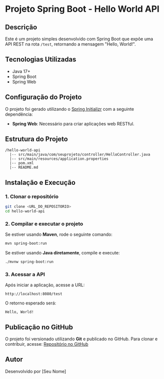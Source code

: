 # Projeto Spring Boot - Hello World API

## Descrição
Este é um projeto simples desenvolvido com Spring Boot que expõe uma API REST na rota `/test`, retornando a mensagem "Hello, World!".

## Tecnologias Utilizadas
- Java 17+
- Spring Boot
- Spring Web

## Configuração do Projeto
O projeto foi gerado utilizando o [Spring Initializr](https://start.spring.io/) com a seguinte dependência:
- **Spring Web**: Necessário para criar aplicações web RESTful.

## Estrutura do Projeto
```
/hello-world-api
  |-- src/main/java/com/seuprojeto/controller/HelloController.java
  |-- src/main/resources/application.properties
  |-- pom.xml
  |-- README.md
```

## Instalação e Execução
### 1. Clonar o repositório
```sh
git clone <URL_DO_REPOSITORIO>
cd hello-world-api
```

### 2. Compilar e executar o projeto
Se estiver usando **Maven**, rode o seguinte comando:
```sh
mvn spring-boot:run
```
Se estiver usando **Java diretamente**, compile e execute:
```sh
./mvnw spring-boot:run
```

### 3. Acessar a API
Após iniciar a aplicação, acesse a URL:
```
http://localhost:8080/test
```
O retorno esperado será:
```
Hello, World!
```

## Publicação no GitHub
O projeto foi versionado utilizando **Git** e publicado no GitHub.
Para clonar e contribuir, acesse:
[Repositório no GitHub](<URL_DO_REPOSITORIO>)

## Autor
Desenvolvido por [Seu Nome]

